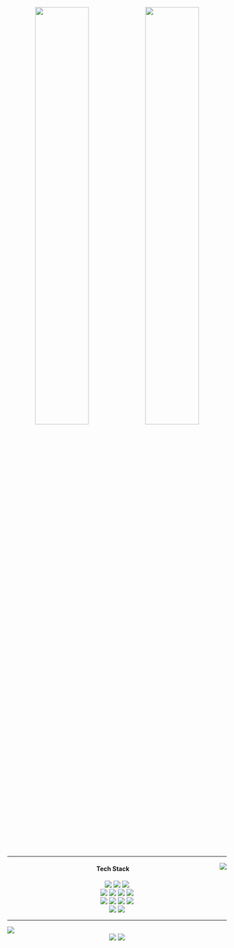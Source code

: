 <p align="center">
  <img width="49.5%" src="https://github-readme-stats.vercel.app/api?username=miyufi&show_icons=true&theme=dark&hide_border=true&icon_color=8a00f2&count_private=true&title_color=8a00f2&border_radius=30" /> 
  <img width="49.5%" src="https://github-readme-streak-stats.herokuapp.com?user=miyufi&theme=dark&hide_border=true&border_radius=30&ring=8A00F2&fire=8A00F2&currStreakLabel=8A00F2&sideLabels=8A00F2" />
</p>  

---

  <img src="https://lanyard-profile-readme.vercel.app/api/417191139842457610?theme=dark&bg=151515&animated=false&hideDiscrim=false&borderRadius=30px&hideStatus=true&idleMessage=sleeping%20or%20coding" align="right" />
<div align="center">

  <h4>Tech Stack</h4>
  <img src="https://img.shields.io/badge/-HTML-000?style=for-the-badge&logo=HTML5&color=151515&logoColor=000&labelColor=8a00f2">
  <img src="https://img.shields.io/badge/-CSS-000?style=for-the-badge&logo=CSS3&color=151515&logoColor=000&labelColor=8a00f2">
  <img src="https://img.shields.io/badge/-Javascript-000?style=for-the-badge&logo=javascript&color=151515&logoColor=000&labelColor=8a00f2">
</div>
<div align="center">
  <img src="https://img.shields.io/badge/-Python-000?style=for-the-badge&logo=python&color=151515&logoColor=000&labelColor=8a00f2">
  <img src="https://img.shields.io/badge/-Flask-000?style=for-the-badge&logo=flask&color=151515&logoColor=000&labelColor=8a00f2">
  <img src="https://img.shields.io/badge/-React-000?style=for-the-badge&logo=react&color=151515&logoColor=000&labelColor=8a00f2">
  <img src="https://img.shields.io/badge/-Tailwind%20CSS-000?style=for-the-badge&logo=tailwindcss&color=151515&logoColor=000&labelColor=8a00f2">
</div>
<div align="center">
  <img src="https://img.shields.io/badge/-Keras-000?style=for-the-badge&logo=keras&color=151515&logoColor=000&labelColor=8a00f2">
  <img src="https://img.shields.io/badge/-TensorFlow-000?style=for-the-badge&logo=tensorflow&color=151515&logoColor=000&labelColor=8a00f2">
    <img src="https://img.shields.io/badge/-Numpy-000?style=for-the-badge&logo=numpy&color=151515&logoColor=000&labelColor=8a00f2">
  <img src="https://img.shields.io/badge/-Pandas-000?style=for-the-badge&logo=pandas&color=151515&logoColor=000&labelColor=8a00f2">
  </div>
  <div align="center">
  <img src="https://img.shields.io/badge/-Windows%2011-000?style=for-the-badge&logo=windows11&color=151515&logoColor=000&labelColor=8a00f2">
  <img src="https://img.shields.io/badge/-Arch%20Linux-000?style=for-the-badge&logo=archlinux&color=151515&logoColor=000&labelColor=8a00f2">
  </div>

---

<img src="https://activity-graph.herokuapp.com/graph?username=miyufi&hide_border=true&bg_color=151515&color=fff&line=8a00f2&point=8a00f2&radius=30"/>

<div align="center">
  <img src="https://img.shields.io/badge/Made%20with-❤-0?style=for-the-badge&color=8a00f2&labelColor=151515&logoWidth=110" />
<img src="https://visitor-badge-reloaded.herokuapp.com/badge?page_id=miyufi-visitor-badge-reloaded&color=8a00f2&lcolor=151515&style=for-the-badge&logo=Github&logoColor=8a00f2&text=Visitors" />
</div>
